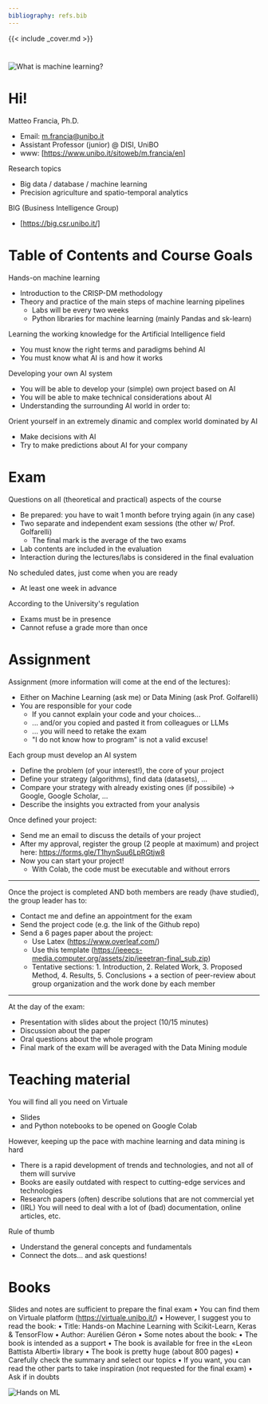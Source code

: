 ```yaml
---
bibliography: refs.bib
---
```


{{< include _cover.md >}}

#

![What is machine learning?](https://imgs.xkcd.com/comics/machine_learning.png)

# Hi!

Matteo Francia, Ph.D.

- Email: m.francia@unibo.it
- Assistant Professor (junior) @ DISI, UniBO
- www: [https://www.unibo.it/sitoweb/m.francia/en]

Research topics

- Big data / database / machine learning
- Precision agriculture and spatio-temporal analytics

BIG (Business Intelligence Group)

- [https://big.csr.unibo.it/]

# Table of Contents and Course Goals

Hands-on machine learning

- Introduction to the CRISP-DM methodology
- Theory and practice of the main steps of machine learning pipelines
    - Labs will be every two weeks
    - Python libraries for machine learning (mainly Pandas and sk-learn)

Learning the working knowledge for the Artificial Intelligence field

- You must know the right terms and paradigms behind AI
- You must know what AI is and how it works

Developing your own AI system

- You will be able to develop your (simple) own project based on AI
- You will be able to make technical considerations about AI
- Understanding the surrounding AI world in order to:

Orient yourself in an extremely dinamic and complex world dominated by AI

- Make decisions with AI
- Try to make predictions about AI for your company

# Exam

Questions on all (theoretical and practical) aspects of the course

- Be prepared: you have to wait 1 month before trying again (in any case)
- Two separate and independent exam sessions (the other w/ Prof. Golfarelli)
    - The final mark is the average of the two exams
- Lab contents are included in the evaluation
- Interaction during the lectures/labs is considered in the final evaluation

No scheduled dates, just come when you are ready

- At least one week in advance

According to the University's regulation

- Exams must be in presence
- Cannot refuse a grade more than once

# Assignment

Assignment (more information will come at the end of the lectures):

- Either on Machine Learning (ask me) or Data Mining (ask Prof. Golfarelli)
- You are responsible for your code
    - If you cannot explain your code and your choices...
    - ... and/or you copied and pasted it from colleagues or LLMs
    - ... you will need to retake the exam
    - "I do not know how to program" is not a valid excuse!

Each group must develop an AI system

- Define the problem (of your interest!), the core of your project
- Define your strategy (algorithms), find data (datasets), ...
- Compare your strategy with already existing ones (if possibile) → Google, Google Scholar, ...
- Describe the insights you extracted from your analysis

Once defined your project:

- Send me an email to discuss the details of your project
- After my approval, register the group (2 people at maximum) and project here: https://forms.gle/T1hynSuu6LpRGtjw8
- Now you can start your project!
  - With Colab, the code must be executable and without errors

--- 

Once the project is completed AND both members are ready (have studied), the group leader has to:

- Contact me and define an appointment for the exam
- Send the project code (e.g. the link of the Github repo)
- Send a 6 pages paper about the project:
  - Use Latex (https://www.overleaf.com/)
  - Use this template (https://ieeecs-media.computer.org/assets/zip/ieeetran-final_sub.zip)
  - Tentative sections: 1. Introduction, 2. Related Work, 3. Proposed Method, 4. Results, 5. Conclusions + a section of
peer-review about group organization and the work done by each member

---

At the day of the exam:

- Presentation with slides about the project (10/15 minutes)
- Discussion about the paper
- Oral questions about the whole program
- Final mark of the exam will be averaged with the Data Mining module

# Teaching material

You will find all you need on Virtuale

- Slides
- and Python notebooks to be opened on Google Colab

However, keeping up the pace with machine learning and data mining is hard

- There is a rapid development of trends and technologies, and not all of them will survive
- Books are easily outdated with respect to cutting-edge services and technologies
- Research papers (often) describe solutions that are not commercial yet
- (IRL) You will need to deal with a lot of (bad) documentation, online articles, etc.

Rule of thumb

- Understand the general concepts and fundamentals
- Connect the dots... and ask questions!

# Books

Slides and notes are sufficient to prepare the final exam
• You can find them on Virtuale platform (https://virtuale.unibo.it/)
• However, I suggest you to read the book:
• Title: Hands-on Machine Learning with Scikit-Learn, Keras & TensorFlow
• Author: Aurélien Géron
• Some notes about the book:
• The book is intended as a support
• The book is available for free in the «Leon Battista Alberti» library
• The book is pretty huge (about 800 pages)
• Carefully check the summary and select our topics
• If you want, you can read the other parts to take inspiration (not requested for the final exam)
• Ask if in doubts

![Hands on ML](https://learning.oreilly.com/library/cover/9781492032632/250w/)